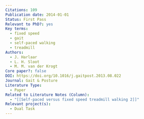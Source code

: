 ```yaml
---
Citations: 109
Publication date: 2014-01-01
Status: First Pass
Relevant to PhD?: yes
Key terms:
  - fixed speed
  - gait
  - self-paced walking
  - treadmill
Authors:
  - J. Harlaar
  - L. H. Sloot
  - M. M. van der Krogt
Core paper?: false
DOI: https://doi.org/10.1016/j.gaitpost.2013.08.022
Journal: Gait & Posture
Literature Type:
  - Paper
Related to Literature Notes (Column):
  - "[[Self-paced versus fixed speed treadmill walking 2]]"
Relevant project(s):
  - Dual Task
---
```


